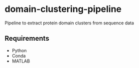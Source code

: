 # domain-clustering-pipeline
Pipeline to extract protein domain clusters from sequence data 


## Requirements 
- Python
- Conda 
- MATLAB

